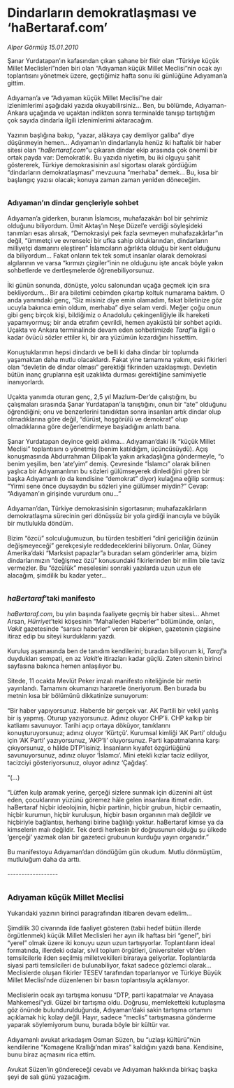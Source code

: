 # Dindarların demokratlaşması ve ‘haBertaraf.com’

*Alper Görmüş 15.01.2010*

<div class="taraf_structure_2col_1zq">
<div class="margen_n">



 <p>Şanar Yurdatapan’ın kafasından çıkan şahane bir fikir olan “Türkiye küçük Millet Meclisleri”nden biri olan “Adıyaman küçük Millet Meclisi”nin ocak ayı toplantısını yönetmek üzere, geçtiğimiz hafta sonu iki günlüğüne Adıyaman’a gittim. <br/><br/>Adıyaman’a ve “Adıyaman küçük Millet Meclisi”ne dair izlenimlerimi aşağıdaki yazıda okuyabilirsiniz... Ben, bu bölümde, Adıyaman-Ankara uçağında ve uçaktan indikten sonra terminalde tanışıp tartıştığım çok sayıda dindarla ilgili izlenimlerimi aktaracağım. <br/><br/>Yazının başlığına bakıp, “yazar, alâkaya çay demliyor galiba” diye düşünmeyin hemen... Adıyaman’ın dindarlarıyla henüz iki haftalık bir haber sitesi olan “<i>haBertaraf.com</i>”u çıkaran dindar ekip arasında çok önemli bir ortak payda var: Demokratlık. Bu yazıda niyetim, bu iki olguyu şahit göstererek, Türkiye demokrasisinin asıl sigortası olarak gördüğüm “dindarların demokratlaşması” mevzuuna “merhaba” demek... Bu, kısa bir başlangıç yazısı olacak; konuya zaman zaman yeniden döneceğim.<b> <br/><br/><br/><font size="3">Adıyaman’ın dindar gençleriyle sohbet</font></b> <br/><br/>Adıyaman’a giderken, buranın İslamcısı, muhafazakârı bol bir şehrimiz olduğunu biliyordum. Ümit Aktaş’ın Neşe Düzel’e verdiği söyleşideki tanımları esas alırsak, “Demokrasiyi pek fazla sevmeyen muhafazakârlar”ın değil, “ümmetçi ve evrenselci bir ufka sahip olduklarından, dindarların milliyetçi damarını eleştiren” İslamcıların ağırlıkta olduğu bir kent olduğunu da biliyordum... Fakat onların tek tek somut insanlar olarak demokrasi algılarının ve varsa “kırmızı çizgiler”inin ne olduğunu işte ancak böyle yakın sohbetlerde ve dertleşmelerde öğrenebiliyorsunuz. <br/><br/>İki günün sonunda, dönüşte, yolcu salonundan uçağa geçmek için sıra bekliyordum... Bir ara biletimi cebimden çıkartıp koltuk numarama baktım. O anda yanımdaki genç, “Siz misiniz diye emin olamadım, fakat biletinize göz ucuyla bakınca emin oldum, merhaba” diye selam verdi. Meğer çoğu onun gibi genç birçok kişi, bildiğimiz o Anadolulu çekingenliğiyle ilk hareketi yapamıyormuş; bir anda etrafım çevrildi, hemen ayaküstü bir sohbet açıldı. Uçakta ve Ankara terminalinde devam eden sohbetimizde <i>Taraf</i>’la ilgili o kadar övücü sözler ettiler ki, bir ara yüzümün kızardığını hissettim. <br/><br/>Konuştuklarımın hepsi dindardı ve belli ki daha dindar bir toplumda yaşamaktan daha mutlu olacaklardı. Fakat yine tamamına yakını, eski fikirleri olan “devletin de dindar olması” gerektiği fikrinden uzaklaşmıştı. Devletin bütün inanç gruplarına eşit uzaklıkta durması gerektiğine samimiyetle inanıyorlardı. <br/><br/>Uçakta yanımda oturan genç, 2,5 yıl Mazlum-Der’de çalıştığını, bu çalışmaları sırasında Şanar Yurdatapan’la tanıştığını, onun bir “ate” olduğunu öğrendiğini; onu ve benzerlerini tanıdıktan sonra insanları artık dindar olup olmadıklarına göre değil, “dürüst, hoşgörülü ve demokrat” olup olmadıklarına göre değerlendirmeye başladığını anlattı bana. <br/><br/>Şanar Yurdatapan deyince geldi aklıma... Adıyaman’daki ilk “küçük Millet Meclisi” toplantısını o yönetmiş (benim katıldığım, üçüncüsüydü). Açış konuşmasında Abdurrahman Dilipak’la yakın arkadaşlığına göndermeyle, “o benim yeşilim, ben ‘ate’yim” demiş. Çevresinde “İslamcı” olarak bilinen yaşlıca bir Adıyamanlının bu sözleri gülümseyerek dinlediğini gören bir başka Adıyamanlı (o da kendisine “demokrat” diyor) kulağına eğilip sormuş: “Yirmi sene önce duysaydın bu sözleri yine gülümser miydin?” Cevap: “Adıyaman’ın girişinde vururdum onu...” <br/><br/>Adıyaman’dan, Türkiye demokrasisinin sigortasının; muhafazakârların demokratlaşma sürecinin geri dönüşsüz bir yola girdiği inancıyla ve büyük bir mutlulukla döndüm. <br/><br/>Bizim “özcü” solculuğumuzun, bu türden tesbitleri “dinî gericiliğin özünün değişmeyeceği” gerekçesiyle reddedeceklerini biliyorum. Onlar, Güney Amerika’daki “Marksist papazlar”a buradan selam gönderirler ama, bizim dindarlarımızın “değişmez özü” konusundaki fikirlerinden bir milim bile taviz vermezler. Bu “özcülük” meselesini sonraki yazılarda uzun uzun ele alacağım, şimdilik bu kadar yeter...<b><i> <br/><br/><br/><font size="3">haBertaraf</font></i><font size="3">’taki manifesto</font></b><i> <br/><br/>haBertaraf.com</i>, bu yılın başında faaliyete geçmiş bir haber sitesi... Ahmet Arsan, <i>Hürriyet</i>’teki köşesinin “Mahalleden Haberler” bölümünde, onları, <i>Vakit</i> gazetesinde “sarsıcı haberler” veren bir ekipken, gazetenin çizgisine itiraz edip bu siteyi kurduklarını yazdı. <br/><br/>Kuruluş aşamasında ben de tanıdım kendilerini; buradan biliyorum ki, <i>Taraf</i>’a duydukları sempati, en az <i>Vakit</i>’e itirazları kadar güçlü. Zaten sitenin birinci sayfasına bakınca hemen anlaşılıyor bu. <br/><br/>Sitede, 11 ocakta Mevlüt Peker imzalı manifesto niteliğinde bir metin yayınlandı. Tamamını okumanızı hararetle öneriyorum. Ben burada bu metnin kısa bir bölümünü dikkatinize sunuyorum: <br/><br/>“Bir haber yapıyorsunuz. Haberde bir gerçek var. AK Partili bir vekil yanlış bir iş yapmış. Oturup yazıyorsunuz. Adınız oluyor CHP’li. CHP kalkıp bir katliamı savunuyor. Tarihi açıp ortaya döküyor, tanıklarını konuşturuyorsunuz; adınız oluyor ‘Kürtçü’. Kurumsal kimliği ‘AK Parti’ olduğu için ‘AK Parti’ yazıyorsunuz, ‘AKP’li’ oluyorsunuz. Parti kapatmalarına karşı çıkıyorsunuz, o hâlde DTP’lisiniz. İnsanların kıyafet özgürlüğünü savunuyorsunuz, adınız oluyor ‘İslamcı’. Mini etekli kızlar taciz ediliyor, tacizciyi gösteriyorsunuz, oluyor adınız ‘Çağdaş’. <br/><br/>“(...) <br/><br/>“Lütfen kulp aramak yerine, gerçeği sizlere sunmak için düzenini alt üst eden, çocuklarının yüzünü göremez hâle gelen insanlara itimat edin. haBertaraf hiçbir ideolojinin, hiçbir partinin, hiçbir grubun, hiçbir cemaatin, hiçbir kurumun, hiçbir kuruluşun, hiçbir basın organının malı değildir ve hiçbiriyle bağlantısı, herhangi birine bağlılığı yoktur. haBertaraf kimse ya da kimselerin malı değildir. Tek derdi herkesin bir doğrusunun olduğu şu ülkede ‘gerçeği’ yazmak olan bir gazeteci grubunun kurduğu yayın organıdır.” <br/><br/>Bu manifestoyu Adıyaman’dan döndüğüm gün okudum. Mutlu dönmüştüm, mutluluğum daha da arttı. <br/><br/>------------------ <br/><br/><br/><font size="4"><strong>Adıyaman küçük Millet Meclisi</strong></font> <br/><br/>Yukarıdaki yazının birinci paragrafından itibaren devam edelim... <br/><br/>Şimdilik 30 civarında ilde faaliyet gösteren (tabii hedef bütün illerde örgütlenmek) küçük Millet Meclisleri her ayın ilk haftası biri “genel”, biri “yerel” olmak üzere iki konuyu uzun uzun tartışıyorlar. Toplantıların ideal formatında, illerdeki odalar, sivil toplum örgütleri, üniversiteler vb’den temsilcilerle ilden seçilmiş milletvekilleri biraraya geliyorlar. Toplantılarda siyasi parti temsilcileri de bulunabiliyor, fakat sadece gözlemci olarak... Meclislerde oluşan fikirler TESEV tarafından toparlanıyor ve Türkiye Büyük Millet Meclisi’nde düzenlenen bir basın toplantısıyla açıklanıyor. <br/><br/>Meclislerin ocak ayı tartışma konusu “DTP, parti kapatmalar ve Anayasa Mahkemesi”ydi. Güzel bir tartışma oldu. Doğrusu, memleketteki kutuplaşma göz önünde bulundurulduğunda, Adıyaman’daki sakin tartışma ortamını açıklamak hiç kolay değil. Hayır, sadece “meclis” tartışmasına gönderme yaparak söylemiyorum bunu, burada böyle bir kültür var. <br/><br/>Adıyamanlı avukat arkadaşım Osman Süzen, bu “uzlaşı kültürü”nün kendilerine “Komagene Krallığı’ndan miras” kaldığını yazdı bana. Kendisine, bunu biraz açmasını rica ettim. <br/><br/>Avukat Süzen’in göndereceği cevabı ve Adıyaman hakkında birkaç başka şeyi de salı günü yazacağım.</p>
<br/>
<br/>
<br/>



<br/>


<div id="taraf_not">
</div>

</div>


</div>
